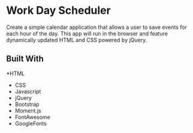 # Work Day Scheduler


Create a simple calendar application that allows a user to save events for each hour of the day. This app will run in the browser and feature dynamically updated HTML and CSS powered by jQuery.

## Built With 

*HTML
* CSS
* Javascript
* jQuery
* Bootstrap
* Moment.js
* FontAwesome
* GoogleFonts



